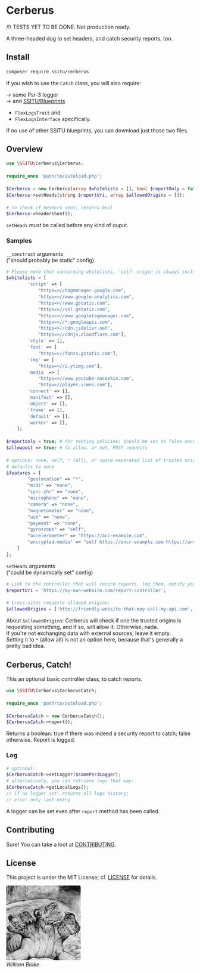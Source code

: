 # Cerberus

/!\ TESTS YET TO BE DONE. Not production ready.

A three-headed dog to set headers, and catch security reports, too.

## Install

```bash
composer require ssitu/cerberus
```

If you wish to use the `Catch` class, you will also require:

-> some Psr-3 logger  
-> and [SSITU/Blueprints](https://github.com/I-is-as-I-does/Blueprints)

- `FlexLogsTrait` and
- `FlexLogsInterface` specifically.

If no use of other SSITU blueprints, you can download just those two files.

## Overview

```php
use \SSITU\Cerberus\Cerberus;

require_once 'path/to/autoload.php';

$Cerberus = new Cerberus(array $whitelists = [], bool $reportOnly = false, bool $allowpost = false, array $features = []);
$Cerberus->setHeads(string $reportUri, array $allowedOrigins = []);

# to check if headers sent; returns bool
$Cerberus->headersSent();
```

`setHeads` _must_ be called before any kind of ouput.

### Samples

`__construct` arguments  
("should probably be static" config)

```php
# Please note that concerning whitelists, 'self' origin is always included
$whitelists = [
        'script' => [
            "https=>//tagmanager.google.com",
            "https=>//www.google-analytics.com",
            "https=>//www.gstatic.com",
            "https=>//ssl.gstatic.com",
            "https=>//www.googletagmanager.com",
            "https=>//*.googleapis.com",
            "https=>//cdn.jsdelivr.net",
            "https=>//cdnjs.cloudflare.com"],
        'style' => [],
        'font' => [
            "https=>//fonts.gstatic.com"],
        'img' => [
            "https=>//i.ytimg.com"],
        'media' => [
            "https=>//www.youtube-nocookie.com",
            "http=>//player.vimeo.com"],
        'connect' => [],
        'manifest' => [],
        'object' => [],
        'frame' => [],
        'default' => [],
        'worker' => [],
    ];

$reportonly = true; # for testing policies; should be set to false once in production
$allowpost => true; # to allow, or not, POST requests

# options: none, self, * (all), or space separated list of trusted origins
# defaults to none
$features = [
        "geolocation" => "*",
        "midi" => "none",
        "sync-xhr" => "none",
        "microphone" => "none",
        "camera" => "none",
        "magnetometer" => "none",
        "usb" => "none",
        "payment" => "none",
        "gyroscope" => "self",
        "accelerometer" => "https://acc-example.com",
        "encrypted-media" => "self https://encr-example.com https://another-example.com",
    ]
];
```

`setHeads` arguments  
("could be dynamically set" config)

```php
# Link to the controller that will record reports, log them, notify you, etc
$reportUri = 'https://my-own-website.com/report-controller';

# Cross-sites requests allowed origins:
$allowedOrigins = ['http://friendly-website-that-may-call-my-api.com', 'http://example-two.com'];
```

About `$allowedOrigins`:
Cerberus will check if one the trusted origins is requesting something, and if so, will allow it. Otherwise, nada.  
If you're not exchanging data with external sources, leave it empty.  
Setting it to `*` (allow all) is not an option here, because that's generally a pretty bad idea.

## Cerberus, Catch!

This an optional basic controller class, to catch reports.

```php
use \SSITU\Cerberus\CerberusCatch;

require_once 'path/to/autoload.php';

$CerberusCatch = new CerberusCatch();
$CerberusCatch->report();
```

Returns a boolean: true if there was indeed a security report to catch; false otherwise.
Report is logged.

### Log

```php
# optional:
$CerberusCatch->setLogger($somePsr3Logger);
# alternatively, you can retrieve logs that way:
$CerberusCatch->getLocalLogs();
// if no logger set: returns all logs history;
// else: only last entry
```

A logger can be set even after `report` method has been called.

## Contributing

Sure! You can take a loot at [CONTRIBUTING](CONTRIBUTING.md).

## License

This project is under the MIT License; cf. [LICENSE](LICENSE) for details.

![Doggo by William Blake](Cerberus-Blake.jpg)  
*William Blake*
